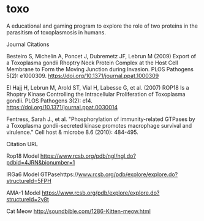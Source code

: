 # toxo
A educational and gaming program to explore the role of two proteins in the parasitism of toxoplasmosis in humans. 


Journal Citations

Besteiro S, Michelin A, Poncet J, Dubremetz JF, Lebrun M (2009) Export of a Toxoplasma gondii Rhoptry Neck Protein Complex at the Host Cell Membrane to Form the Moving Junction during Invasion. PLOS Pathogens 5(2): e1000309. https://doi.org/10.1371/journal.ppat.1000309

El Hajj H, Lebrun M, Arold ST, Vial H, Labesse G, et al. (2007) ROP18 Is a Rhoptry Kinase Controlling the Intracellular Proliferation of Toxoplasma gondii. PLOS Pathogens 3(2): e14. https://doi.org/10.1371/journal.ppat.0030014

Fentress, Sarah J., et al. "Phosphorylation of immunity-related GTPases by a Toxoplasma gondii-secreted kinase promotes macrophage survival and virulence." Cell host & microbe 8.6 (2010): 484-495.



Citation URL

Rop18 Model
https://www.rcsb.org/pdb/ngl/ngl.do?pdbid=4JRN&bionumber=1

IRGa6 Model
GTPasehttps://www.rcsb.org/pdb/explore/explore.do?structureId=5FPH

AMA-1 Model
https://www.rcsb.org/pdb/explore/explore.do?structureId=2y8t

Cat Meow
http://soundbible.com/1286-Kitten-meow.html


